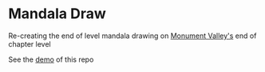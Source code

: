 # Mandala Draw
Re-creating the end of level mandala drawing on [Monument Valley's](https://www.monumentvalleygame.com/) end of chapter level

See the [demo](https://sqyphen.github.io/mandalaDraw/) of this repo 
